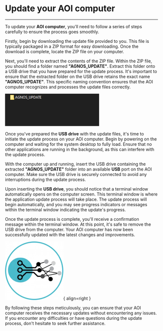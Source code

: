 # **Update your AOI computer**
___

To update your **AOI computer**, you'll need to follow a series of steps carefully to ensure the process goes smoothly.

Firstly, begin by downloading the update file provided to you. This file is typically packaged in a ZIP format for easy downloading. Once the download is complete, locate the ZIP file on your computer.

Next, you'll need to extract the contents of the ZIP file. Within the ZIP file, you should find a folder named **"AGNOS_UPDATE"**. Extract this folder onto a USB drive that you have prepared for the update process. It's important to ensure that the extracted folder on the USB drive retains the exact name **"AGNOS_UPDATE"**. This specific naming convention ensures that the AOI computer recognizes and processes the update files correctly.

![AGNOS_UPDATE folder](assets/AGNOS_UPDATE.png)

Once you've prepared the **USB drive** with the update files, it's time to initiate the update process on your AOI computer. Begin by powering on the computer and waiting for the system desktop to fully load. Ensure that no other applications are running in the background, as this can interfere with the update process.

With the computer up and running, insert the USB drive containing the extracted **"AGNOS_UPDATE"** folder into an available **USB** port on the AOI computer. Make sure the USB drive is securely connected to avoid any interruptions during the update process.

Upon inserting the **USB drive**, you should notice that a terminal window automatically opens on the computer screen. This terminal window is where the application update process will take place. The update process will begin automatically, and you may see progress indicators or messages within the terminal window indicating the update's progress.

Once the update process is complete, you'll receive a confirmation message within the terminal window. At this point, it's safe to remove the USB drive from the computer. Your AOI computer has now been successfully updated with the latest changes and improvements.

![AgnosPCB logo](assets/cropped-agnosPCB-favicoN.png){ align=right }

By following these steps meticulously, you can ensure that your AOI computer receives the necessary updates without encountering any issues. If you encounter any difficulties or have questions during the update process, don't hesitate to seek further assistance.